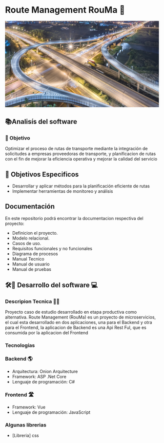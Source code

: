 # Route Management RouMa 🚞
![Portada RouMa](https://github.com/ferdlg/RouMa/blob/main/aerial-view-shanghai-overpass-night.jpg)

## 📚Analisís del software

###  🚨 Objetivo

Optimizar el proceso de rutas de transporte mediante la integración de solicitudes a empresas proveedoras de transporte, y planificacion de rutas con el fin de mejorar la eficiencia operativa y mejorar la calidad del servicio

## 🚥 Objetivos Especificos
- Desarrollar y aplicar métodos para la planificación eficiente de rutas
- Implementar herramientas de monitoreo y análisis
  
## Documentación 

En este repositorio podrá encontrar la documentacion respectiva del proyecto:
- Definicion el proyecto.
- Modelo relacional.
- Casos de uso.
- Requisitos funcionales y no funcionales
- Diagrama de procesos
- Manual Tecnico
- Manual de usuario
- Manual de pruebas
  

## 🛠🔧 Desarrollo del software 💻

### Descripion Tecnica 👩‍💻
Proyecto caso de estudio desarrollado en etapa productiva como alternativa. 
Route Management (RouMa) es un proyecto de microservicios, el cual esta desarrollado en dos aplicaciones, una para el Backend y otra para el Frontend, la aplicacion de Backend es una Api Rest Ful, que es consumida por la aplicacion del Frontend

### Tecnologías 
### Backend 🌎
- Arquitectura: Onion Arquitecture
- Framework: ASP .Net Core
- Lenguaje de programación: C#

### Frontend 🛣
- Framework: Vue
- Lenguaje de programación: JavaScript

### Algunas librerias
- [Libreria] css
  
